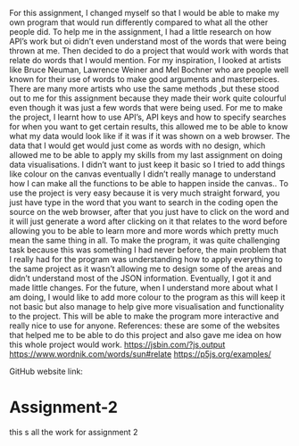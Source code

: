 For this assignment, I changed myself so that I would be able to make my own program that would run differently compared to what all the other people did. To help me in the assignment, I had a little research on how API’s work but oi didn’t even understand most of the words that were being thrown at me. Then decided to do a project that would work with words that relate do words that I would mention. For my inspiration, I looked at artists like Bruce Neuman, Lawrence Weiner and Mel Bochner who are people well known for their use of words to make good arguments and masterpeices. There are many more artists who use the same methods ,but these stood out to me for this assignment because they made their work quite colourful even though it was just a few words that were being used. For me to make the project, I learnt how to use API’s, API keys and how to specify searches for when you want to get certain results, this allowed me to be able to know what my data would look like if it was if it was shown on a web browser. The data that I would get would just come as words with no design, which allowed me to be able to apply my skills from my last assignment on doing data visualisations. I didn’t want to just keep it basic so I tried to add things like colour on the canvas eventually I didn’t really manage to understand how I can make all the functions to be able to happen inside the canvas.. To use the project is very easy because it is very much straight forward, you just have type in the word that you want to search in the coding open the source on the web browser, after that you just have to click on the word and it will just generate a word after clicking on it that relates to the word before allowing you to be able to learn more and more words which pretty much mean the same thing in all.
To make the program, it was quite challenging task because this was something I had never before, the main problem that I really had for the program was understanding how to apply everything to the same project as it wasn’t allowing me to design some of the areas and didn’t understand most of the JSON information. Eventually, I got it and made little changes. For the future, when I understand more about what I am doing, I would like to add more colour to the program as this will keep it not basic but also manage to help give more visualisation and functionality to the project. This will be able to make the program more interactive and really nice to use for anyone.
References: these are some of the websites that helped me to be able to do this project and also gave me idea on how this whole project would work.
https://jsbin.com/?js,output
https://www.wordnik.com/words/sun#relate
https://p5js.org/examples/

GitHub website link:

# Assignment-2
this s all the work for assignment 2
